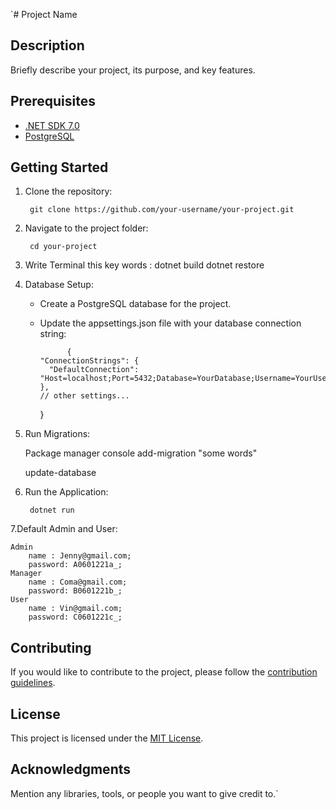 `# Project Name

## Description

Briefly describe your project, its purpose, and key features.

## Prerequisites


- [.NET SDK 7.0](https://dotnet.microsoft.com/download)
- [PostgreSQL](https://www.postgresql.org/download/)


## Getting Started

1. Clone the repository:

        git clone https://github.com/your-username/your-project.git
    

2. Navigate to the project folder:

        cd your-project
    
3. Write Terminal this key words :
        dotnet build
    dotnet restore
      
4. Database Setup:

    - Create a PostgreSQL database for the project.

    - Update the appsettings.json file with your database connection string:

                {
          "ConnectionStrings": {
            "DefaultConnection": "Host=localhost;Port=5432;Database=YourDatabase;Username=YourUsername;Password=YourPassword"
          },
          // other settings...
        }
        

5. Run Migrations:

    Package manager console
    add-migration "some words"

    update-database
    

6. Run the Application:

        dotnet run
    
    
7.Default Admin and User: 

    Admin 
        name : Jenny@gmail.com; 
        password: A0601221a_;
    Manager 
        name : Coma@gmail.com; 
        password: B0601221b_;
    User 
        name : Vin@gmail.com;
        password: C0601221c_;

  

## Contributing

If you would like to contribute to the project, please follow the [contribution guidelines](CONTRIBUTING.md).

## License

This project is licensed under the [MIT License](LICENSE).

## Acknowledgments

Mention any libraries, tools, or people you want to give credit to.`
